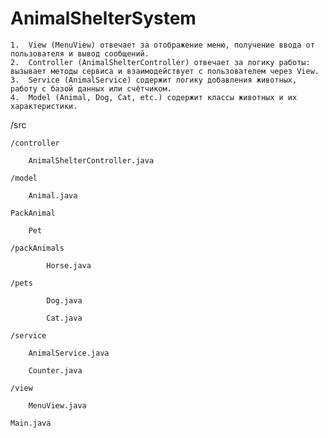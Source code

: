 # AnimalShelterSystem

	1.	View (MenuView) отвечает за отображение меню, получение ввода от пользователя и вывод сообщений.
	2.	Controller (AnimalShelterController) отвечает за логику работы: вызывает методы сервиса и взаимодействует с пользователем через View.
	3.	Service (AnimalService) содержит логику добавления животных, работу с базой данных или счётчиком.
	4.	Model (Animal, Dog, Cat, etc.) содержит классы животных и их характеристики.

/src

    /controller
    
        AnimalShelterController.java
	
    /model
    
        Animal.java
	
	PackAnimal
 
        Pet
	
	/packAnimals
 
            Horse.java
	    
	/pets
 
            Dog.java
	    
            Cat.java
	    
    /service
    
        AnimalService.java
	
        Counter.java
	
    /view
    
        MenuView.java
	
    Main.java
